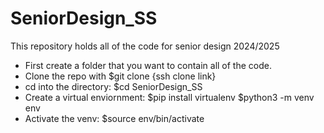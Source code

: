 # SeniorDesign_SS
This repository holds all of the code for senior design 2024/2025

- First create a folder that you want to contain all of the code.
- Clone the repo with $git clone {ssh clone link}
- cd into the directory: $cd SeniorDesign_SS
- Create a virtual enviornment:   $pip install virtualenv
                                  $python3 -m venv env
- Activate the venv: $source env/bin/activate
